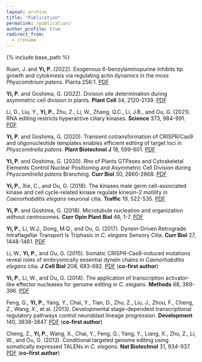 ```yaml
---
layout: archive
title: "Publication"
permalink: /publication/
author_profile: true
redirect_from:
  - /resume
---
```


{% include base_path %}

Ruan, J. and <b>Yi, P.</b> (2022). Exogenous 6-benzylaminopurine inhibits tip growth and cytokinesis via regulating actin dynamics in the moss <I>Physcomitrium patens</I>. Planta 256:1. <a href="http://psyi.github.io/files/2022-Planta.pdf">PDF</a>

<b>Yi, P.</b> and Goshima, G. (2022). Division site determination during asymmetric cell division in plants. <b>Plant Cell</b> 34, 2120-2139. <a href="http://psyi.github.io/files/2022-PC.pdf">PDF</a>

Li, D., Liu, Y., <b>Yi, P.</b>, Zhu, Z., Li, W., Zhang, Q.C., Li, J.B., and Ou, G. (2021). RNA editing restricts hyperactive ciliary kinases. <b>Science</b> 373, 984-991. <a href="http://psyi.github.io/files/2021-Science.pdf">PDF</a>

<b>Yi, P.</b> and Goshima, G. (2020). Transient cotransformation of CRISPR/Cas9 and oligonucleotide templates enables efficient editing of target loci in <i>Physcomitrella patens</i>. <b>Plant Biotechnol J</b> 18, 599-601. <a href="http://psyi.github.io/files/2020-PBJ.pdf">PDF</a> 

<b>Yi, P.</b> and Goshima, G. (2020). Rho of Plants GTPases and Cytoskeletal Elements Control Nuclear Positioning and Asymmetric Cell Division during <i>Physcomitrella patens</i> Branching. <b>Curr Biol</b> 30, 2860-2868. <a href="http://psyi.github.io/files/2020-CB.pdf">PDF</a>

<b>Yi, P.</b>, Xie, C., and Ou, G. (2018). The kinases male germ cell-associated kinase and cell cycle-related kinase regulate kinesin-2 motility in <i>Caenorhabditis elegans</i> neuronal cilia. <b>Traffic</b> 19, 522-535. <a href="http://psyi.github.io/files/2018-Traffic.pdf">PDF</a>

<b>Yi, P.</b> and Goshima, G. (2018). Microtubule nucleation and organization without centrosomes. <b>Curr Opin Plant Biol</b> 46, 1-7. <a href="http://psyi.github.io/files/2018-COPB.pdf">PDF</a>

<b>Yi, P.</b>, Li, W.J., Dong, M.Q., and Ou, G. (2017). Dynein-Driven Retrograde Intraflagellar Transport Is Triphasic in <i>C. elegans</i> Sensory Cilia. <b>Curr Biol</b> 27, 1448-1461. <a href="http://psyi.github.io/files/2017-CB.pdf">PDF</a>

Li, W., <b>Yi, P.</b>, and Ou, G. (2015). Somatic CRISPR-Cas9-induced mutations reveal roles of embryonically essential dynein chains in <i>Caenorhabditis elegans</i> cilia. <b>J Cell Biol</b> 208, 683-692. <a href="http://psyi.github.io/files/2015-JCB.pdf">PDF</a> (<b>co-first author</b>)

<b>Yi, P.</b>, Li, W., and Ou, G. (2014). The application of transcription activator-like effector nucleases for genome editing in <i>C. elegans</i>. <b>Methods</b> 68, 389-396. <a href="http://psyi.github.io/files/2014-Methods.pdf">PDF</a>

Feng, G., <b>Yi, P.</b>, Yang, Y., Chai, Y., Tian, D., Zhu, Z., Liu, J., Zhou, F., Cheng, Z., Wang, X., et al. (2013). Developmental stage-dependent transcriptional regulatory pathways control neuroblast lineage progression. <b>Development</b> 140, 3838-3847. <a href="http://psyi.github.io/files/2013-Dev.pdf">PDF</a> (<b>co-first author</b>)

Cheng, Z., <b>Yi, P.</b>, Wang, X., Chai, Y., Feng, G., Yang, Y., Liang, X., Zhu, Z., Li, W., and Ou, G. (2013). Conditional targeted genome editing using somatically expressed TALENs in <i>C. elegans</i>. <b>Nat Biotechnol</b> 31, 934-937. <a href="http://psyi.github.io/files/2013-NBT.pdf">PDF</a> (<b>co-first author</b>)
 
